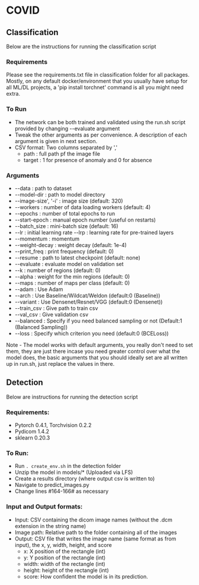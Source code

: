 # COVID

## Classification
Below are the instructions for running the classification script
### Requirements
Please see the requirements.txt file in classification folder for all packages. Mostly, on any default docker/environment that you usually have setup for all ML/DL projects, a 'pip install torchnet' command is all you might need extra.

### To Run
- The network can be both trained and validated using the run.sh script provided by changing --evaluate argument
- Tweak the other arguments as per convenience. A description of each argument is given in next section. 
- CSV format: Two columns separated by ','
  - path : full path pf the image file
  - target : 1 for presence of anomaly and 0 for absence 
  
### Arguments
- --data : path to dataset
- --model-dir : path to model directory
- --image-size', '-i' : image size (default: 320)
- --workers : number of data loading workers (default: 4)
- --epochs : number of total epochs to run
- --start-epoch : manual epoch number (useful on restarts)
- --batch_size : mini-batch size (default: 16)
- --lr : initial learning rate
--lrp : learning rate for pre-trained layers
- --momentum : momentum
- --weight-decay : weight decay (default: 1e-4)
- --print_freq : print frequency (default: 0)
- --resume : path to latest checkpoint (default: none)
- --evaluate : evaluate model on validation set
- --k : number of regions (default: 0)
- --alpha : weight for the min regions (default: 0)
- --maps : number of maps per class (default: 0)
- --adam : Use Adam
- --arch : Use Baseline/Wildcat/Weldon (default:0 (Baseline))
- --variant : Use Densenet/Resnet/VGG (default:0 (Densenet))
- --train_csv : Give path to train csv
- --val_csv : Give validation csv
- --balanced : Specify if you need balanced sampling or not (Default:1 (Balanced Sampling))
- --loss : Specify which criterion you need (default:0 (BCELoss))

Note - The model works with default arguments, you really don't need to set them, they are just there incase you need greater control over what the model does, the basic arguments that you should ideally set are all written up in run.sh, just replace the values in there.

## Detection
Below are instructions for running the detection script
### Requirements:
- Pytorch 0.4.1, Torchvision 0.2.2
- Pydicom 1.4.2
- sklearn 0.20.3

### To Run:
- Run `. create_env.sh` in the detection folder
- Unzip the model in models/* (Uploaded via LFS)
- Create a results directory (where output csv is written to)
- Navigate to predict_images.py
- Change lines #164-166# as necessary

### Input and Output formats:
- Input: CSV containing the dicom image names (without the .dcm extension in the string name)
- Image path: Relative path to the folder containing all of the images 
- Output: CSV file that writes the image name (same format as from input), the x, y, width, height, and score
  - x: X position of the rectangle (int)
  - y: Y position of the rectangle (int)
  - width: width of the rectangle (int)
  - height: height of the rectangle (int)
  - score: How confident the model is in its prediction. 
